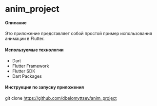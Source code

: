 # anim_project

#### Описание
Это приложение представляет собой простой пример использования анимации в Flutter.

#### Используемые технологии
* Dart
* Flutter Framework
* Flutter SDK
* Dart Packages

#### Инструкция по запуску приложения
git clone https://github.com/dbelomyttsev/anim_project